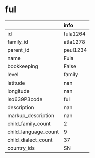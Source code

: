 # ful
|                      | info     |
|:---------------------|:---------|
| id                   | fula1264 |
| family_id            | atla1278 |
| parent_id            | peul1234 |
| name                 | Fula     |
| bookkeeping          | False    |
| level                | family   |
| latitude             | nan      |
| longitude            | nan      |
| iso639P3code         | ful      |
| description          | nan      |
| markup_description   | nan      |
| child_family_count   | 2        |
| child_language_count | 9        |
| child_dialect_count  | 37       |
| country_ids          | SN       |